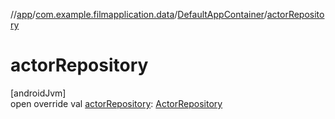 //[app](../../../index.md)/[com.example.filmapplication.data](../index.md)/[DefaultAppContainer](index.md)/[actorRepository](actor-repository.md)

# actorRepository

[androidJvm]\
open override val [actorRepository](actor-repository.md): [ActorRepository](../../com.example.filmapplication.repository/-actor-repository/index.md)
